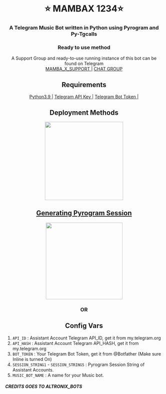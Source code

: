 <h1 align= center><b>⭐️ MAMBAX 1234⭐️</b></h1>
<h3 align = center> A Telegram Music Bot written in Python using Pyrogram and Py-Tgcalls </h3>


</p>

<h3 align="center">
    Ready to use method
</h3>

<p align="center">
    A Support Group and ready-to-use running instance of this bot can be found on Telegram <br>
    <a href="https://t.me/MAMBA_X_SUPPORT"> MAMBA_X_SUPPORT </a> |
    <a href="https://t.me/TG_WALI_MASTI"> CHAT GROUP </a>
</p>

<h2 align="center">
   Requirements
</h2>

<p align="center">
    <a href="https://www.python.org/downloads/release/python-390/"> Python3.9 </a> |
    <a href="https://docs.pyrogram.org/intro/setup#api-keys"> Telegram API Key </a> |
    <a href="https://t.me/botfather"> Telegram Bot Token </a> |
</p>


<h2 align="center">
    Deployment Methods
</h2>

<p align="center">
<a href="https://dashboard.heroku.com/new?template=https://github.com/SUKHPAL443/MAMBAX1234"><img src="https://img.shields.io/badge/Deploy%20To%20Heroku-blueviolet?style=for-the-badge&logo=heroku" width="250""/</a>  

</p>

<h2 align="center">
   Generating Pyrogram Session
</h2>

<p align="center">
<a href="https://replit.com/@DarkXstar-xd/Altronix-Music-Bot#main.pyy"><img src="https://img.shields.io/badge/Generate%20On%20Repl-blueviolet?style=for-the-badge&logo=appveyor" width="245""/></a>
 </p>  

<h3 align="center">
    OR
</h3>



<h2 align="center">
   Config Vars
</h2>

1. `API_ID` : Assistant Account Telegram API_ID, get it from my.telegram.org
2. `API_HASH` : Assistant Account Telegram API_HASH, get it from my.telegram.org
3. `BOT_TOKEN` : Your Telegram Bot Token, get it from @Botfather (Make sure Inline is turned On)
4. `SESSION_STRING1` - `SESSION_STRING5`  : Pyrogram Session String of Assistant Accounts.
5. `MUSIC_BOT_NAME` : A name for your Music bot.


##### CREDITS GOES TO ALTRONIX_BOTS
